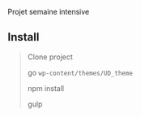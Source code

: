 Projet semaine intensive
 ## Install
 > Clone project
 >
 > go `wp-content/themes/UD_theme`
 >
 > npm install
 >
 > gulp